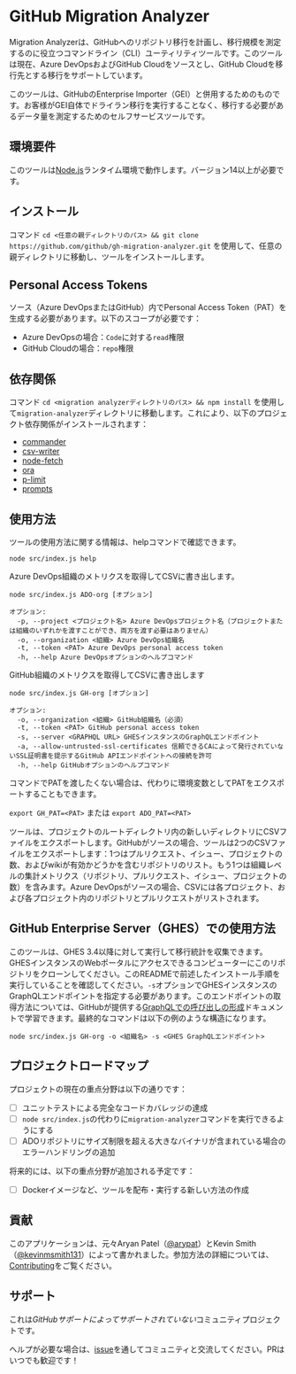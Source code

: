 # GitHub Migration Analyzer

Migration Analyzerは、GitHubへのリポジトリ移行を計画し、移行規模を測定するのに役立つコマンドライン（CLI）ユーティリティツールです。このツールは現在、Azure DevOpsおよびGitHub Cloudをソースとし、GitHub Cloudを移行先とする移行をサポートしています。

このツールは、GitHubのEnterprise Importer（GEI）と併用するためのものです。お客様がGEI自体でドライラン移行を実行することなく、移行する必要があるデータ量を測定するためのセルフサービスツールです。

## 環境要件

このツールは[Node.js](https://nodejs.org/)ランタイム環境で動作します。バージョン14以上が必要です。 
## インストール

コマンド ```cd <任意の親ディレクトリのパス> && git clone https://github.com/github/gh-migration-analyzer.git``` を使用して、任意の親ディレクトリに移動し、ツールをインストールします。

## Personal Access Tokens

ソース（Azure DevOpsまたはGitHub）内でPersonal Access Token（PAT）を生成する必要があります。以下のスコープが必要です：

* Azure DevOpsの場合：`Code`に対する`read`権限
* GitHub Cloudの場合：`repo`権限

## 依存関係

コマンド ```cd <migration analyzerディレクトリのパス> && npm install``` を使用して```migration-analyzer```ディレクトリに移動します。これにより、以下のプロジェクト依存関係がインストールされます：

- [commander](https://www.npmjs.com/package/commander)
- [csv-writer](https://www.npmjs.com/package/csv-writer)
- [node-fetch](https://www.npmjs.com/package/node-fetch)
- [ora](https://www.npmjs.com/package/ora)
- [p-limit](https://www.npmjs.com/package/p-limit)
- [prompts](https://www.npmjs.com/package/prompts)

## 使用方法

ツールの使用方法に関する情報は、helpコマンドで確認できます。
````
node src/index.js help
````

Azure DevOps組織のメトリクスを取得してCSVに書き出します。
````
node src/index.js ADO-org [オプション]

オプション:
  -p, --project <プロジェクト名> Azure DevOpsプロジェクト名（プロジェクトまたは組織のいずれかを渡すことができ、両方を渡す必要はありません）
  -o, --organization <組織> Azure DevOps組織名
  -t, --token <PAT> Azure DevOps personal access token
  -h, --help Azure DevOpsオプションのヘルプコマンド
````

GitHub組織のメトリクスを取得してCSVに書き出します
````
node src/index.js GH-org [オプション]

オプション:
  -o, --organization <組織> GitHub組織名（必須）
  -t, --token <PAT> GitHub personal access token
  -s, --server <GRAPHQL URL> GHESインスタンスのGraphQLエンドポイント
  -a, --allow-untrusted-ssl-certificates 信頼できるCAによって発行されていないSSL証明書を提示するGitHub APIエンドポイントへの接続を許可
  -h, --help GitHubオプションのヘルプコマンド

````

コマンドでPATを渡したくない場合は、代わりに環境変数としてPATをエクスポートすることもできます。

````export GH_PAT=<PAT>```` または ````export ADO_PAT=<PAT>````

ツールは、プロジェクトのルートディレクトリ内の新しいディレクトリにCSVファイルをエクスポートします。GitHubがソースの場合、ツールは2つのCSVファイルをエクスポートします：1つはプルリクエスト、イシュー、プロジェクトの数、およびwikiが有効かどうかを含むリポジトリのリスト。もう1つは組織レベルの集計メトリクス（リポジトリ、プルリクエスト、イシュー、プロジェクトの数）を含みます。Azure DevOpsがソースの場合、CSVには各プロジェクト、および各プロジェクト内のリポジトリとプルリクエストがリストされます。

## GitHub Enterprise Server（GHES）での使用方法

このツールは、GHES 3.4以降に対して実行して移行統計を収集できます。GHESインスタンスのWebポータルにアクセスできるコンピューターにこのリポジトリをクローンしてください。このREADMEで前述したインストール手順を実行していることを確認してください。`-s`オプションでGHESインスタンスのGraphQLエンドポイントを指定する必要があります。このエンドポイントの取得方法については、GitHubが提供する[GraphQLでの呼び出しの形成](https://docs.github.com/en/enterprise-server@3.4/graphql/guides/forming-calls-with-graphql#the-graphql-endpoint)ドキュメントで学習できます。最終的なコマンドは以下の例のような構造になります。

```
node src/index.js GH-org -o <組織名> -s <GHES GraphQLエンドポイント>
```

## プロジェクトロードマップ

プロジェクトの現在の重点分野は以下の通りです：
- [ ] ユニットテストによる完全なコードカバレッジの達成
- [ ] ```node src/index.js```の代わりに```migration-analyzer```コマンドを実行できるようにする
- [ ] ADOリポジトリにサイズ制限を超える大きなバイナリが含まれている場合のエラーハンドリングの追加

将来的には、以下の重点分野が追加される予定です：
- [ ] Dockerイメージなど、ツールを配布・実行する新しい方法の作成

## 貢献

このアプリケーションは、元々Aryan Patel（[@arypat](https://github.com/AryPat)）とKevin Smith（[@kevinmsmith131](https://github.com/kevinmsmith131)）によって書かれました。参加方法の詳細については、[Contributing](CONTRIBUTING.md)をご覧ください。

## サポート

これは*GitHubサポートによってサポートされていない*コミュニティプロジェクトです。

ヘルプが必要な場合は、[issue](https://github.com/github/gh-migration-analyzer/issues)を通してコミュニティと交流してください。PRはいつでも歓迎です！
